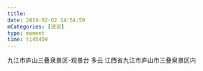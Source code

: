 ```yaml
---
title: 
date: 2019-02-02 14:54:59
mCategories: [说说]
type: moment
time: t145459
---
```


<div id="pics-20190202145459"></div>

<script src="/lib/moment/pics.js"></script>
<script>
var data = [
    {"link": "2019-02-02_000001.jpeg", "type": "shuoshuo"},
    {"link": "2019-02-02_000003.jpeg", "type": "shuoshuo"},
    {"link": "2019-02-02_000004.jpeg", "type": "shuoshuo"},
    {"link": "2019-02-02_000005.jpeg", "type": "shuoshuo"}
];
picsRender(data, "pics-20190202145459");
</script>

九江市庐山三叠泉景区-观景台 多云
江西省九江市庐山市三叠泉景区内
